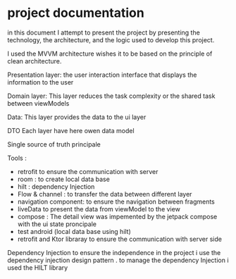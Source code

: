 # project documentation  
in this document I attempt to present the project by presenting the technology, the architecture, and the logic used to develop this project.

I used the MVVM architecture wishes it to be based on the principle of clean architecture.

Presentation layer: the user interaction interface that displays the information to the user

Domain layer: This layer reduces the task complexity or the shared task between viewModels

Data: This layer provides the data to the ui layer

DTO Each layer have here owen data model

Single source of truth principale 

Tools :
* retrofit to ensure the communication with server
* room : to create local data base
* hilt : dependency Injection
* Flow & channel : to transfer the data between different layer
* navigation component: to ensure the navigation between fragments
* liveData to present the data from viewModel to the view
* compose : The detail view was impemented by the jetpack compose with the ui state proncipale 
* test android (local data base using hilt)
* retrofit and Ktor libraray to ensure the communication with server side
  
Dependency Injection to ensure the independence in the project i use the dependency injection design pattern .
to manage the dependency Injection i used the HILT library


